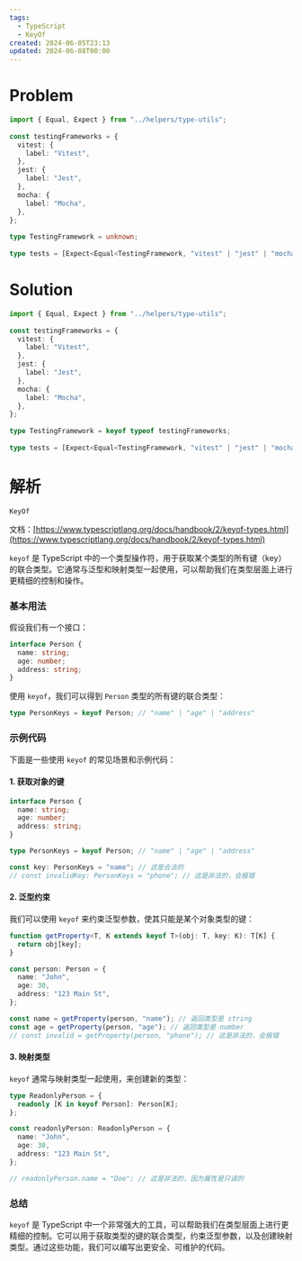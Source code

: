 ```yaml
---
tags:
  - TypeScript
  - KeyOf
created: 2024-06-05T23:13
updated: 2024-06-08T00:00
---
```

# Problem

```ts file:problem 
import { Equal, Expect } from "../helpers/type-utils";  
  
const testingFrameworks = {  
  vitest: {  
    label: "Vitest",  
  },  
  jest: {  
    label: "Jest",  
  },  
  mocha: {  
    label: "Mocha",  
  },  
};  
  
type TestingFramework = unknown;  
  
type tests = [Expect<Equal<TestingFramework, "vitest" | "jest" | "mocha">>];
```

# Solution

```ts file:solution fold
import { Equal, Expect } from "../helpers/type-utils";  
  
const testingFrameworks = {  
  vitest: {  
    label: "Vitest",  
  },  
  jest: {  
    label: "Jest",  
  },  
  mocha: {  
    label: "Mocha",  
  },  
};  
  
type TestingFramework = keyof typeof testingFrameworks;  
  
type tests = [Expect<Equal<TestingFramework, "vitest" | "jest" | "mocha">>];
```

# 解析

`KeyOf`

文档：[https://www.typescriptlang.org/docs/handbook/2/keyof-types.html](https://www.typescriptlang.org/docs/handbook/2/keyof-types.html)

`keyof` 是 TypeScript 中的一个类型操作符，用于获取某个类型的所有键（key）的联合类型。它通常与泛型和映射类型一起使用，可以帮助我们在类型层面上进行更精细的控制和操作。

### 基本用法

假设我们有一个接口：

```typescript
interface Person {
  name: string;
  age: number;
  address: string;
}
```

使用 `keyof`，我们可以得到 `Person` 类型的所有键的联合类型：

```typescript
type PersonKeys = keyof Person; // "name" | "age" | "address"
```

### 示例代码

下面是一些使用 `keyof` 的常见场景和示例代码：

#### 1. 获取对象的键

```typescript
interface Person {
  name: string;
  age: number;
  address: string;
}

type PersonKeys = keyof Person; // "name" | "age" | "address"

const key: PersonKeys = "name"; // 这是合法的
// const invalidKey: PersonKeys = "phone"; // 这是非法的，会报错
```

#### 2. 泛型约束

我们可以使用 `keyof` 来约束泛型参数，使其只能是某个对象类型的键：

```typescript
function getProperty<T, K extends keyof T>(obj: T, key: K): T[K] {
  return obj[key];
}

const person: Person = {
  name: "John",
  age: 30,
  address: "123 Main St",
};

const name = getProperty(person, "name"); // 返回类型是 string
const age = getProperty(person, "age"); // 返回类型是 number
// const invalid = getProperty(person, "phone"); // 这是非法的，会报错
```

#### 3. 映射类型

`keyof` 通常与映射类型一起使用，来创建新的类型：

```typescript
type ReadonlyPerson = {
  readonly [K in keyof Person]: Person[K];
};

const readonlyPerson: ReadonlyPerson = {
  name: "John",
  age: 30,
  address: "123 Main St",
};

// readonlyPerson.name = "Doe"; // 这是非法的，因为属性是只读的
```

### 总结

`keyof` 是 TypeScript 中一个非常强大的工具，可以帮助我们在类型层面上进行更精细的控制。它可以用于获取类型的键的联合类型，约束泛型参数，以及创建映射类型。通过这些功能，我们可以编写出更安全、可维护的代码。
